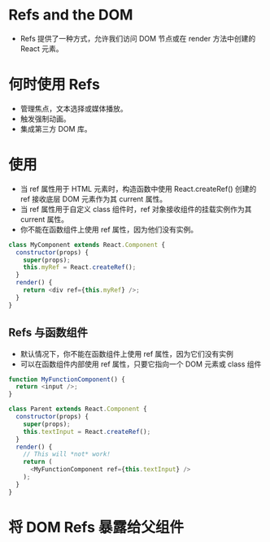 # Refs and the DOM

* Refs 提供了一种方式，允许我们访问 DOM 节点或在 render 方法中创建的 React 元素。

# 何时使用 Refs

* 管理焦点，文本选择或媒体播放。
* 触发强制动画。
* 集成第三方 DOM 库。

# 使用

* 当 ref 属性用于 HTML 元素时，构造函数中使用 React.createRef() 创建的 ref 接收底层 DOM 元素作为其 current 属性。
* 当 ref 属性用于自定义 class 组件时，ref 对象接收组件的挂载实例作为其 current 属性。
* 你不能在函数组件上使用 ref 属性，因为他们没有实例。

```js
class MyComponent extends React.Component {
  constructor(props) {
    super(props);
    this.myRef = React.createRef();
  }
  render() {
    return <div ref={this.myRef} />;
  }
}
```

## Refs 与函数组件

* 默认情况下，你不能在函数组件上使用 ref 属性，因为它们没有实例
* 可以在函数组件内部使用 ref 属性，只要它指向一个 DOM 元素或 class 组件

```js
function MyFunctionComponent() {
  return <input />;
}

class Parent extends React.Component {
  constructor(props) {
    super(props);
    this.textInput = React.createRef();
  }
  render() {
    // This will *not* work!
    return (
      <MyFunctionComponent ref={this.textInput} />
    );
  }
}
```

# 将 DOM Refs 暴露给父组件
